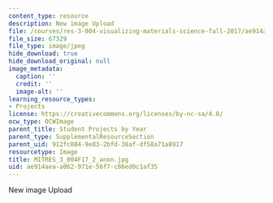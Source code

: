```yaml
---
content_type: resource
description: New image Upload
file: /courses/res-3-004-visualizing-materials-science-fall-2017/ae914aeaa062971e56f7c86ed0c1af35_MITRES_3_004F17_2_anon.jpg
file_size: 67329
file_type: image/jpeg
hide_download: true
hide_download_original: null
image_metadata:
  caption: ''
  credit: ''
  image-alt: ''
learning_resource_types:
- Projects
license: https://creativecommons.org/licenses/by-nc-sa/4.0/
ocw_type: OCWImage
parent_title: Student Projects by Year
parent_type: SupplementalResourceSection
parent_uid: 912fc084-9e83-2bfd-38af-df58a71a8917
resourcetype: Image
title: MITRES_3_004F17_2_anon.jpg
uid: ae914aea-a062-971e-56f7-c86ed0c1af35
---
```

New image Upload